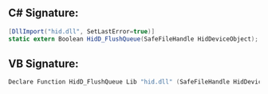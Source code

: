 
## C# Signature:
```cs
[DllImport("hid.dll", SetLastError=true)]
static extern Boolean HidD_FlushQueue(SafeFileHandle HidDeviceObject);
```

## VB Signature:
```cs
Declare Function HidD_FlushQueue Lib "hid.dll" (SafeFileHandle HidDeviceObject) As Boolean
```
